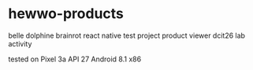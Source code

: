 # hewwo-products
belle dolphine brainrot react native test project product viewer dcit26 lab activity

tested on Pixel 3a API 27 Android 8.1 x86
